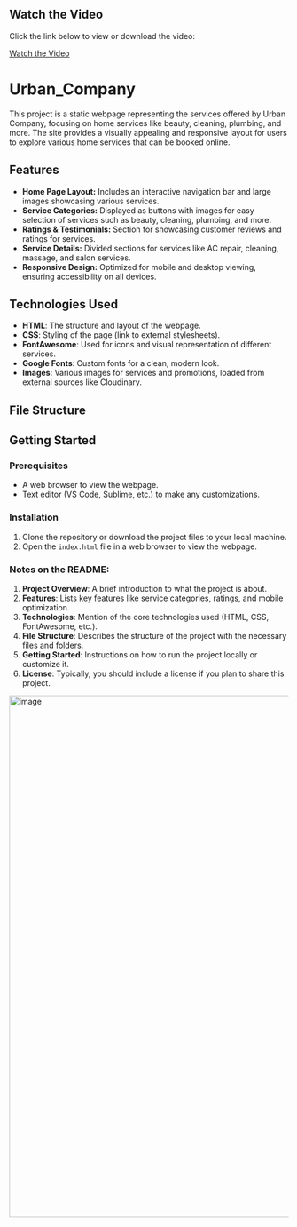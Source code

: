 ## Watch the Video

Click the link below to view or download the video:

[Watch the Video](https://github.com/Kanishka032/Urban_Company/blob/b4ed3a930d151990ecca6c42b9b89c6da4fa1fd8/Image/Document%20-%20Google%20Chrome%202024-11-26%2015-05-06%20(1).mp4)


# Urban_Company


This project is a static webpage representing the services offered by Urban Company, focusing on home services like beauty, cleaning, plumbing, and more. The site provides a visually appealing and responsive layout for users to explore various home services that can be booked online.

## Features

- **Home Page Layout:** Includes an interactive navigation bar and large images showcasing various services.
- **Service Categories:** Displayed as buttons with images for easy selection of services such as beauty, cleaning, plumbing, and more.
- **Ratings & Testimonials:** Section for showcasing customer reviews and ratings for services.
- **Service Details:** Divided sections for services like AC repair, cleaning, massage, and salon services.
- **Responsive Design:** Optimized for mobile and desktop viewing, ensuring accessibility on all devices.

## Technologies Used

- **HTML**: The structure and layout of the webpage.
- **CSS**: Styling of the page (link to external stylesheets).
- **FontAwesome**: Used for icons and visual representation of different services.
- **Google Fonts**: Custom fonts for a clean, modern look.
- **Images**: Various images for services and promotions, loaded from external sources like Cloudinary.

## File Structure


## Getting Started

### Prerequisites

- A web browser to view the webpage.
- Text editor (VS Code, Sublime, etc.) to make any customizations.

### Installation

1. Clone the repository or download the project files to your local machine.
2. Open the `index.html` file in a web browser to view the webpage.




### Notes on the README:

1. **Project Overview**: A brief introduction to what the project is about.
2. **Features**: Lists key features like service categories, ratings, and mobile optimization.
3. **Technologies**: Mention of the core technologies used (HTML, CSS, FontAwesome, etc.).
4. **File Structure**: Describes the structure of the project with the necessary files and folders.
5. **Getting Started**: Instructions on how to run the project locally or customize it.
6. **License**: Typically, you should include a license if you plan to share this project.

<img width="940" alt="image" src="https://github.com/user-attachments/assets/fcee5313-67db-4d38-bdcd-fd1152a49bfe">


